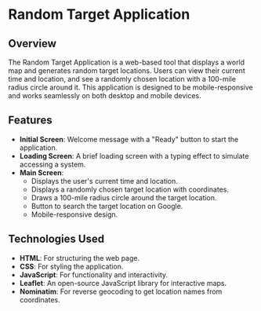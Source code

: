 # Random Target Application

## Overview

The Random Target Application is a web-based tool that displays a world map and generates random target locations. Users can view their current time and location, and see a randomly chosen location with a 100-mile radius circle around it. This application is designed to be mobile-responsive and works seamlessly on both desktop and mobile devices.

## Features

- **Initial Screen**: Welcome message with a "Ready" button to start the application.
- **Loading Screen**: A brief loading screen with a typing effect to simulate accessing a system.
- **Main Screen**:
  - Displays the user's current time and location.
  - Displays a randomly chosen target location with coordinates.
  - Draws a 100-mile radius circle around the target location.
  - Button to search the target location on Google.
  - Mobile-responsive design.

## Technologies Used

- **HTML**: For structuring the web page.
- **CSS**: For styling the application.
- **JavaScript**: For functionality and interactivity.
- **Leaflet**: An open-source JavaScript library for interactive maps.
- **Nominatim**: For reverse geocoding to get location names from coordinates.
